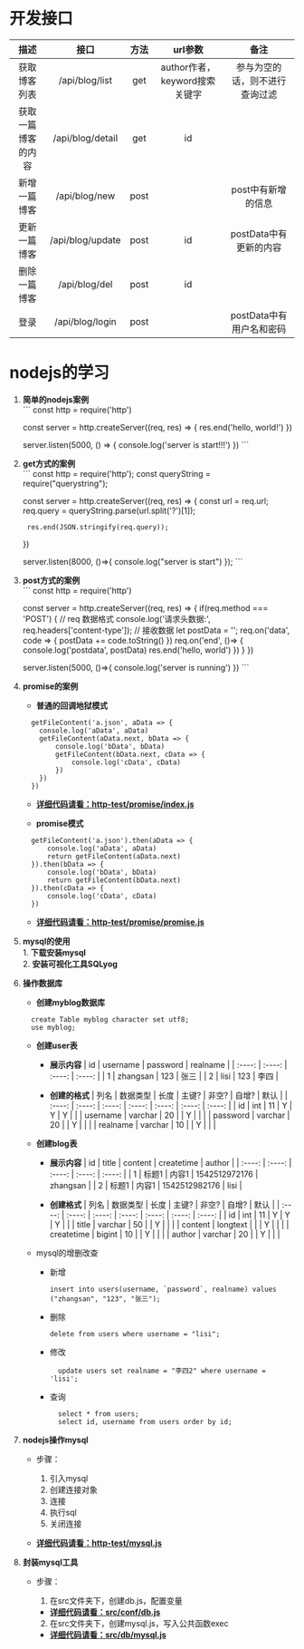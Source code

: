 # 开发接口
| 描述 | 接口 | 方法 | url参数 | 备注 |
| :----: | :----: | :----: | :----: | :----: |
| 获取博客列表 | /api/blog/list | get | author作者，keyword搜索关键字 | 参与为空的话，则不进行查询过滤 |
| 获取一篇博客的内容 | /api/blog/detail | get | id |   |
| 新增一篇博客 | /api/blog/new | post |  | post中有新增的信息 |
| 更新一篇博客 | /api/blog/update | post | id | postData中有更新的内容 |
| 删除一篇博客 | /api/blog/del | post | id |  |
| 登录 | /api/blog/login | post |  | postData中有用户名和密码 |

# nodejs的学习
  1. **简单的nodejs案例**      
    ```
      const http = require('http')

      const server = http.createServer((req, res) => {
        res.end('hello, world!')
      })

      server.listen(5000, () => {
        console.log('server is start!!!')
      })
    ```

  2. **get方式的案例**          
    ```
      const http = require('http');
      const queryString = require("querystring");

      const server = http.createServer((req, res) => {
          const url = req.url;
          req.query = queryString.parse(url.split('?')[1]);

          res.end(JSON.stringify(req.query));
      })

      server.listen(8000, ()=>{
          console.log("server is start")
      });
    ```

  3. **post方式的案例**     
    ```
      const http = require('http')

      const server = http.createServer((req, res) => {
          if(req.method === 'POST') {
              // req 数据格式
              console.log('请求头数据:', req.headers['content-type']);
              // 接收数据
              let postData = '';
              req.on('data', code => {
                  postData += code.toString()
              })
              req.on('end', ()=> {
                  console.log('postdata', postData)
                  res.end('hello, world')
              })
          }
      })

      server.listen(5000, ()=>{
          console.log('server is running')
      })
    ```

  4. **promise的案例**    
     * **普通的回调地狱模式**
      ```
        getFileContent('a.json', aData => {
          console.log('aData', aData)
          getFileContent(aData.next, bData => {
              console.log('bData', bData)
              getFileContent(bData.next, cData => {
                  console.log('cData', cData)
              })
          })
        })
      ```
     * **[详细代码请看：http-test/promise/index.js](http-test/promise/index.js)**

     * **promise模式** 
      ```
        getFileContent('a.json').then(aData => {
            console.log('aData', aData)
            return getFileContent(aData.next)
        }).then(bData => {
            console.log('bData', bData)
            return getFileContent(bData.next)
        }).then(cData => {
            console.log('cData', cData)
        })
      ```
     * **[详细代码请看：http-test/promise/promise.js](http-test/promise/promise.js)**

  5. **mysql的使用**   
    1. **下载安装mysql**       
    2. **安装可视化工具SQLyog**   

  6. **操作数据库**    
     * **创建myblog数据库**
      ```
        create Table myblog character set utf8; 
        use myblog;
      ```

     * **创建user表**
  
        * **展示内容**
          | id | username | password | realname |
          | :----: | :----: | :----: | :----: |
          | 1 | zhangsan | 123 | 张三 |
          | 2 | lisi | 123 | 李四 |

        * **创建的格式**
          | 列名 | 数据类型 | 长度 | 主键? | 非空? | 自增? | 默认 |
          | :----: | :----: | :----: | :----: | :----: | :----: | :----: |
          | id | int | 11 | Y | Y | Y |  |
          | username | varchar | 20 |  | Y |  |  | 
          | password | varchar | 20 |  | Y |  |  |
          | realname | varchar | 10 |  | Y |  |  |



     * **创建blog表**

        * **展示内容**
          | id | title | content | createtime | author |
          | :----: | :----: | :----: | :----: | :----: |
          | 1 | 标题1 | 内容1 | 1542512972176 | zhangsan |
          | 2 | 标题1 | 内容1 | 1542512982176 | lisi |

        * **创建格式**
          | 列名 | 数据类型 | 长度 | 主键? | 非空? | 自增? | 默认 |
          | :----: | :----: | :----: | :----: | :----: | :----: | :----: |
          | id | int | 11 | Y | Y | Y |  |
          | title | varchar | 50 |  | Y |  |  | 
          | content | longtext |  |  | Y |  |  |
          | createtime | bigint | 10 |  | Y |  |  |
          | author | varchar | 20 |  | Y |  |  |
                                 
     * mysql的增删改查   
        * 新增
          ```
          insert into users(username, `password`, realname) values ("zhangsan", "123", "张三"); 
          ```
        * 删除                  
          ```
          delete from users where username = "lisi";
          ```
        * 修改
          ```
            update users set realname = "李四2" where username = 'lisi';
          ```
        * 查询
          ```
            select * from users;
            select id, username from users order by id;
          ```

  7. **nodejs操作mysql**  
     * 步骤：
        1. 引入mysql
        2. 创建连接对象
        3. 连接
        4. 执行sql
        5. 关闭连接

     * **[详细代码请看：http-test/mysql.js](http-test/mysql.js)**

  8. **封装mysql工具**
     * 步骤：
        1. 在src文件夹下，创建db.js，配置变量
          * **[详细代码请看：src/conf/db.js](src/conf/db.js)**

        2. 在src文件夹下，创建mysql.js，写入公共函数exec
          * **[详细代码请看：src/db/mysql.js](src/db/mysql.js)**                   

